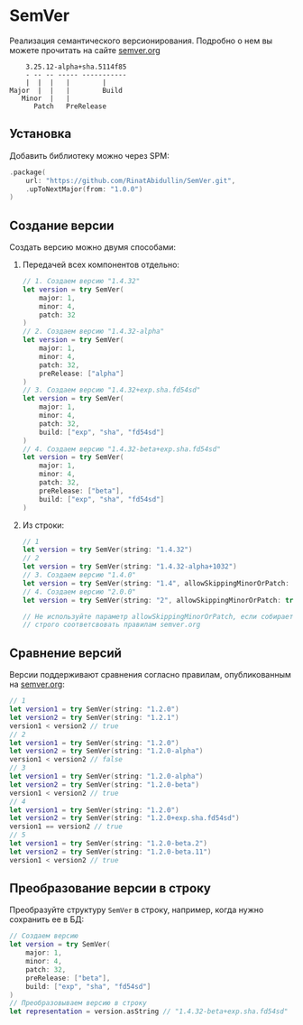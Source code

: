 # SemVer

Реализация семантического версионирования. Подробно о нем вы можете прочитать на сайте [semver.org](https://semver.org/lang/ru/)

```
    3.25.12-alpha+sha.5114f85
    - -- -- ----- -----------
    |  |  |   |        |    
Major  |  |   |        Build
   Minor  |   |
      Patch   PreRelease
```

## Установка

Добавить библиотеку можно через SPM:

```swift
.package(
    url: "https://github.com/RinatAbidullin/SemVer.git", 
    .upToNextMajor(from: "1.0.0")
)
```

## Создание версии

Создать версию можно двумя способами:

1. Передачей всех компонентов отдельно:

   ```swift
   // 1. Создаем версию "1.4.32"
   let version = try SemVer(
       major: 1,
       minor: 4,
       patch: 32
   )
   // 2. Создаем версию "1.4.32-alpha"
   let version = try SemVer(
       major: 1,
       minor: 4,
       patch: 32,
       preRelease: ["alpha"]
   )
   // 3. Создаем версию "1.4.32+exp.sha.fd54sd"
   let version = try SemVer(
       major: 1,
       minor: 4,
       patch: 32,
       build: ["exp", "sha", "fd54sd"]
   )
   // 4. Создаем версию "1.4.32-beta+exp.sha.fd54sd"
   let version = try SemVer(
       major: 1,
       minor: 4,
       patch: 32,
       preRelease: ["beta"],
       build: ["exp", "sha", "fd54sd"]
   )
   ```

2. Из строки:

   ```swift
   // 1
   let version = try SemVer(string: "1.4.32")
   // 2
   let version = try SemVer(string: "1.4.32-alpha+1032")
   // 3. Создаем версию "1.4.0"
   let version = try SemVer(string: "1.4", allowSkippingMinorOrPatch: true)
   // 4. Создаем версию "2.0.0"
   let version = try SemVer(string: "2", allowSkippingMinorOrPatch: true)
   
   // Не используйте параметр allowSkippingMinorOrPatch, если собираетесь
   // строго соответсвовать правилам semver.org
   ```

## Сравнение версий

Версии поддерживают сравнения согласно правилам, опубликованным на [semver.org](https://semver.org/lang/ru/):

```swift
// 1
let version1 = try SemVer(string: "1.2.0")
let version2 = try SemVer(string: "1.2.1")
version1 < version2 // true
// 2
let version1 = try SemVer(string: "1.2.0")
let version2 = try SemVer(string: "1.2.0-alpha")
version1 < version2 // false
// 3
let version1 = try SemVer(string: "1.2.0-alpha")
let version2 = try SemVer(string: "1.2.0-beta")
version1 < version2 // true
// 4
let version1 = try SemVer(string: "1.2.0")
let version2 = try SemVer(string: "1.2.0+exp.sha.fd54sd")
version1 == version2 // true
// 5
let version1 = try SemVer(string: "1.2.0-beta.2")
let version2 = try SemVer(string: "1.2.0-beta.11")
version1 < version2 // true
```

## Преобразование версии в строку

Преобразуйте структуру `SemVer` в строку, например, когда нужно сохранить ее в БД:

```swift
// Создаем версию
let version = try SemVer(
    major: 1,
    minor: 4,
    patch: 32,
    preRelease: ["beta"],
    build: ["exp", "sha", "fd54sd"]
)
// Преобразовываем версию в строку
let representation = version.asString // "1.4.32-beta+exp.sha.fd54sd"
```